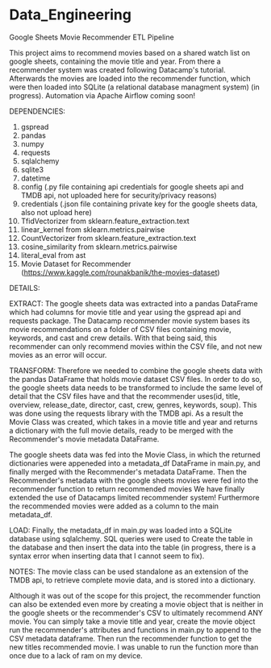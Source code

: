 # Data_Engineering

Google Sheets Movie Recommender ETL Pipeline


This project aims to recommend movies based on a shared watch list on google sheets, containing the movie title and year. From there a recommender system was created following Datacamp's tutorial. Afterwards the movies are loaded into the recommender function, which were then loaded into SQLite (a relational database managment system) (in progress). Automation via Apache Airflow coming soon!


DEPENDENCIES:
1. gspread
2. pandas
3. numpy
4. requests
5. sqlalchemy
6. sqlite3
7. datetime
8. config (.py file containing api credentials for google sheets api and TMDB api, not uploaded here for security/privacy reasons)
9. credentials (.json file containing private key for the google sheets data, also not upload here)
10. TfidVectorizer from sklearn.feature_extraction.text
11. linear_kernel from sklearn.metrics.pairwise
12. CountVectorizer from sklearn.feature_extraction.text
13. cosine_similarity from sklearn.metrics.pairwise
14. literal_eval from ast
15. Movie Dataset for Recommender (https://www.kaggle.com/rounakbanik/the-movies-dataset)
 


DETAILS:

EXTRACT:
The google sheets data was extracted into a pandas DataFrame which had columns for movie title and year using the gspread api and requests package.
The Datacamp recommender movie system bases its movie recommendations on a folder of CSV files containing movie, keywords, and cast and crew details.
With that being said, this recommender can only recommend movies within the CSV file, and not new movies as an error will occur.

TRANSFORM:
Therefore we needed to combine the google sheets data with the pandas DataFrame that holds movie dataset CSV files.
In order to do so, the google sheets data needs to be transformed to include the same level of detail that the CSV files have and that the recommender uses(id, title, overview, release_date, director, cast, crew, genres, keywords, soup).
This was done using the requests library with the TMDB api.
As a result the Movie Class was created, which takes in a movie title and year and returns a dictionary with the full movie details, ready to be merged with the Recommender's movie metadata DataFrame.

The google sheets data was fed into the Movie Class, in which the returned dictionaries were appeneded into a metadata_df DataFrame in main.py, and finally merged with the Recommender's metadata DataFrame.
Then the Recommender's metadata with the google sheets movies were fed into the recommender function to return recommended movies
We have finally extended the use of Datacamps limited recommender system!
Furthermore the recommended movies were added as a column to the main metadata_df.

LOAD:
Finally, the metadata_df in main.py was loaded into a SQLite database using sqlalchemy.
SQL queries were used to Create the table in the database and then insert the data into the table (in progress, there is a syntax error when inserting data that I cannot seem to fix).


NOTES:
The movie class can be used standalone as an extension of the TMDB api, to retrieve complete movie data, and is stored into a dictionary.

Although it was out of the scope for this project, the recommender function can also be extended even more by creating a movie object that is neither in the google sheets or the recommender's CSV to ultimately recommend ANY movie. You can simply take a movie title and year, create the movie object run the recommender's attributes and functions in main.py to append to the CSV metadata dataframe. Then run the recommender function to get the new titles recommended movie. I was unable to run the function more than once due to a lack of ram on my device. 
